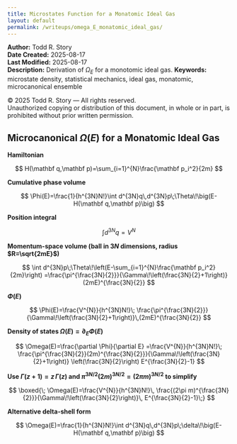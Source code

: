 ```yaml
---
title: Microstates Function for a Monatomic Ideal Gas
layout: default
permalink: /writeups/omega_E_monatomic_ideal_gas/
---
```


**Author:** Todd R. Story  
**Date Created:** 2025-08-17  
**Last Modified:** 2025-08-17  
**Description:** Derivation of $\Omega_{E}$ for a monotomic ideal gas.
**Keywords:** microstate density, statistical mechanics, ideal gas, monatomic, microcanonical ensemble

© 2025 Todd R. Story — All rights reserved.  
Unauthorized copying or distribution of this document, in whole or in part, is prohibited without prior written permission.


## Microcanonical $\Omega(E)$ for a Monatomic Ideal Gas

**Hamiltonian**

$$
H(\mathbf q,\mathbf p)=\sum_{i=1}^{N}\frac{\mathbf p_i^2}{2m}
$$

**Cumulative phase volume**

$$
\Phi(E)=\frac{1}{h^{3N}N!}\int d^{3N}q\,d^{3N}p\;\Theta\!\big(E-H(\mathbf q,\mathbf p)\big)
$$

**Position integral**

$$
\int d^{3N}q = V^{N}
$$

**Momentum-space volume (ball in $3N$ dimensions, radius $R=\sqrt{2mE}$)**

$$
\int d^{3N}p\;\Theta\!\left(E-\sum_{i=1}^{N}\frac{\mathbf p_i^2}{2m}\right)
=\frac{\pi^{\frac{3N}{2}}}{\Gamma\!\left(\frac{3N}{2}+1\right)}(2mE)^{\frac{3N}{2}}
$$

**$\Phi(E)$**

$$
\Phi(E)=\frac{V^{N}}{h^{3N}N!}\;
\frac{\pi^{\frac{3N}{2}}}{\Gamma\!\left(\frac{3N}{2}+1\right)}\,(2mE)^{\frac{3N}{2}}
$$

**Density of states $\Omega(E)=\partial_E\Phi(E)$**

$$
\Omega(E)=\frac{\partial \Phi}{\partial E}
=\frac{V^{N}}{h^{3N}N!}\;
\frac{\pi^{\frac{3N}{2}}(2m)^{\frac{3N}{2}}}{\Gamma\!\left(\frac{3N}{2}+1\right)}
\left(\frac{3N}{2}\right) E^{\frac{3N}{2}-1}
$$

**Use $\Gamma(z+1)=z\,\Gamma(z)$ and $\pi^{3N/2}(2m)^{3N/2}=(2\pi m)^{3N/2}$ to simplify**

$$
\boxed{\;
\Omega(E)=\frac{V^{N}}{h^{3N}N!}\,
\frac{(2\pi m)^{\frac{3N}{2}}}{\Gamma\!\left(\frac{3N}{2}\right)}\,
E^{\frac{3N}{2}-1}\;}
$$

**Alternative delta-shell form**

$$
\Omega(E)=\frac{1}{h^{3N}N!}\int d^{3N}q\,d^{3N}p\;\delta\!\big(E-H(\mathbf q,\mathbf p)\big)
$$
